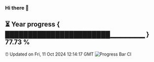 ### Hi there 👋
⏳ Year progress { ███████████████████████▁▁▁▁▁▁▁ } 77.73 %
---
⏰ Updated on Fri, 11 Oct 2024 12:14:17 GMT
![Progress Bar CI](https://github.com/Moyi321/Moyi321/workflows/Progress%20Bar%20CI/badge.svg)
